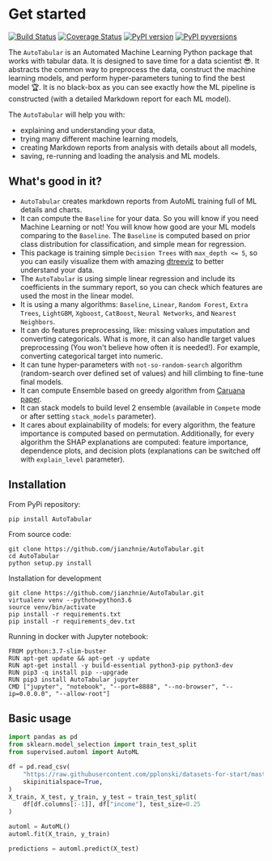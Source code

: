 # Get started

[![Build Status](https://travis-ci.org/jianzhnie/AutoTabular.svg?branch=master)](https://travis-ci.org/jianzhnie/AutoTabular)
[![Coverage Status](https://coveralls.io/repos/github/jianzhnie/AutoTabular/badge.svg?branch=master)](https://coveralls.io/github/jianzhnie/AutoTabular?branch=master)
[![PyPI version](https://badge.fury.io/py/AutoTabular.svg)](https://badge.fury.io/py/AutoTabular)
[![PyPI pyversions](https://img.shields.io/pypi/pyversions/AutoTabular.svg)](https://pypi.python.org/pypi/AutoTabular/)



The `AutoTabular` is an Automated Machine Learning Python package that works with tabular data. It is designed to save time for a data scientist :sunglasses:. It abstracts the common way to preprocess the data, construct the machine learning models, and perform hyper-parameters tuning to find the best model :trophy:. It is no black-box as you can see exactly how the ML pipeline is constructed (with a detailed Markdown report for each ML model).

The `AutoTabular` will help you with:

- explaining and understanding your data,
- trying many different machine learning models,
- creating Markdown reports from analysis with details about all models,
- saving, re-running and loading the analysis and ML models.

## What's good in it?

- `AutoTabular` creates markdown reports from AutoML training full of ML details and charts.
- It can compute the `Baseline` for your data. So you will know if you need Machine Learning or not! You will know how good are your ML models comparing to the `Baseline`. The `Baseline` is computed based on prior class distribution for classification, and simple mean for regression.
- This package is training simple `Decision Trees` with `max_depth <= 5`, so you can easily visualize them with amazing [dtreeviz](https://github.com/parrt/dtreeviz) to better understand your data.
- The `AutoTabular` is using simple linear regression and include its coefficients in the summary report, so you can check which features are used the most in the linear model.
- It is using a many algorithms: `Baseline`, `Linear`, `Random Forest`, `Extra Trees`, `LightGBM`, `Xgboost`, `CatBoost`, `Neural Networks`, and `Nearest Neighbors`.
- It can do features preprocessing, like: missing values imputation and converting categoricals. What is more, it can also handle target values preprocessing (You won't believe how often it is needed!). For example, converting categorical target into numeric.
- It can tune hyper-parameters with `not-so-random-search` algorithm (random-search over defined set of values) and hill climbing to fine-tune final models.
- It can compute Ensemble based on greedy algorithm from [Caruana paper](http://www.cs.cornell.edu/~alexn/papers/shotgun.icml04.revised.rev2.pdf).
- It can stack models to build level 2 ensemble (available in `Compete` mode or after setting `stack_models` parameter).
- It cares about explainability of models: for every algorithm, the feature importance is computed based on permutation. Additionally, for every algorithm the SHAP explanations are computed: feature importance, dependence plots, and decision plots (explanations can be switched off with `explain_level` parameter).


## Installation

From PyPi repository:

```
pip install AutoTabular
```

From source code:

```
git clone https://github.com/jianzhnie/AutoTabular.git
cd AutoTabular
python setup.py install
```

Installation for development
```
git clone https://github.com/jianzhnie/AutoTabular.git
virtualenv venv --python=python3.6
source venv/bin/activate
pip install -r requirements.txt
pip install -r requirements_dev.txt
```

Running in docker with Jupyter notebook:
```
FROM python:3.7-slim-buster
RUN apt-get update && apt-get -y update
RUN apt-get install -y build-essential python3-pip python3-dev
RUN pip3 -q install pip --upgrade
RUN pip3 install AutoTabular jupyter
CMD ["jupyter", "notebook", "--port=8888", "--no-browser", "--ip=0.0.0.0", "--allow-root"]
```


## Basic usage

```python
import pandas as pd
from sklearn.model_selection import train_test_split
from supervised.automl import AutoML

df = pd.read_csv(
    "https://raw.githubusercontent.com/pplonski/datasets-for-start/master/adult/data.csv",
    skipinitialspace=True,
)
X_train, X_test, y_train, y_test = train_test_split(
    df[df.columns[:-1]], df["income"], test_size=0.25
)

automl = AutoML()
automl.fit(X_train, y_train)

predictions = automl.predict(X_test)
```

